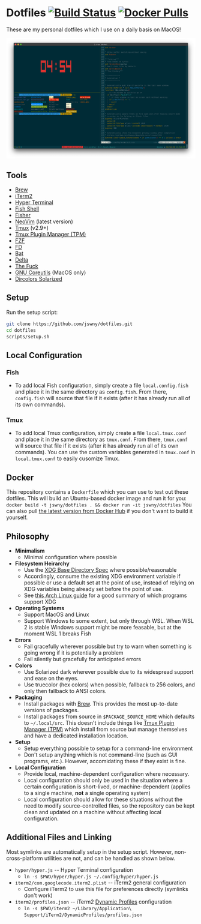 # Dotfiles [![Build Status](https://travis-ci.com/jswny/dotfiles.svg?branch=master)](https://travis-ci.com/jswny/dotfiles) [![Docker Pulls](https://img.shields.io/docker/pulls/jswny/dotfiles)](https://hub.docker.com/r/jswny/dotfiles)
These are my personal dotfiles which I use on a daily basis on MacOS!

![Screenshot](images/screenshot.png)

## Tools
- [Brew](brew.sh)
- [iTerm2](https://www.iterm2.com/)
- [Hyper Terminal](https://hyper.is/)
- [Fish Shell](https://fishshell.com/)
- [Fisher](https://github.com/jorgebucaran/fisher)
- [NeoVim](https://neovim.io/) (latest version)
- [Tmux](https://github.com/tmux/tmux) (v2.9+)
- [Tmux Plugin Manager (TPM)](https://github.com/tmux-plugins/tpm)
- [FZF](https://github.com/junegunn/fzf)
- [FD](https://github.com/sharkdp/fd)
- [Bat](https://github.com/sharkdp/bat)
- [Delta](https://github.com/dandavison/delta)
- [The Fuck](https://github.com/nvbn/thefuck)
- [GNU Coreutils](https://formulae.brew.sh/formula/coreutils) (MacOS only)
- [Dircolors Solarized](https://github.com/seebi/dircolors-solarized)


## Setup
Run the setup script:
```sh
git clone https://github.com/jswny/dotfiles.git
cd dotfiles
scripts/setup.sh
```

## Local Configuration
### Fish
- To add local Fish configuration, simply create a file `local.config.fish` and place it in the same directory as `config.fish`. From there, `config.fish` will source that file if it exists (after it has already run all of its own commands).

### Tmux
- To add local Tmux configuration, simply create a file `local.tmux.conf` and place it in the same directory as `tmux.conf`. From there, `tmux.conf` will source that file if it exists (after it has already run all of its own commands). You can use the custom variables generated in `tmux.conf` in `local.tmux.conf` to easily cusomize Tmux.

## Docker
This repository contains a `Dockerfile` which you can use to test out these dotfiles. This will build an Ubuntu-based docker image and run it for you:
`docker build -t jswny/dotfiles . && docker run -it jswny/dotfiles`
You can also pull [the latest version from Docker Hub](https://hub.docker.com/r/jswny/devbox) if you don't want to build it yourself.

## Philosophy
- **Minimalism**
  - Minimal configuration where possible
- **Filesystem Heirarchy**
  - Use the [XDG Base Directory Spec](https://standards.freedesktop.org/basedir-spec/basedir-spec-latest.html) where possible/reasonable
  - Accordingly, consume the existing XDG environment variable if possible or use a default set at the point of use, instead of relying on XDG variables being already set before the point of use.
  - See [this Arch Linux guide](https://wiki.archlinux.org/index.php/XDG_Base_Directory) for a good summary of which programs support XDG
- **Operating Systems**
  - Support MacOS and Linux
  - Support Windows to some extent, but only through WSL. When WSL 2 is stable Windows support might be more feasable, but at the moment WSL 1 breaks Fish
- **Errors**
  - Fail gracefully wherever possible but try to warn when something is going wrong if it is potentially a problem
  - Fail silently but gracefully for anticipated errors
- **Colors**
  - Use Solarized dark wherever possible due to its widespread support and ease on the eyes.
  - Use truecolor (hex colors) when possible, fallback to 256 colors, and only then fallback to ANSI colors.
- **Packaging**
  - Install packages with [Brew](https://brew.sh/). This provides the most up-to-date versions of packages.
  - Install packages from source in `$PACKAGE_SOURCE_HOME` which defaults to `~/.local/src`. This doesn't include things like [Tmux Plugin Manager (TPM)](https://github.com/tmux-plugins/tpm) which install from source but manage themselves and have a dedicated installation location.
- **Setup**
  - Setup everything possible to setup for a command-line environment
  - Don't setup anything which is not command-line (such as GUI programs, etc.). However, accomidating these if they exist is fine.
- **Local Configuration**
  - Provide local, machine-dependent configuration where necessary.
  - Local configuration should only be used in the situation where a certain configuration is short-lived, or machine-dependent (applies to a single machine, **not** a single operating system)
  - Local configuration should allow for these situations without the need to modify source-controlled files, so the repository can be kept clean and updated on a machine without affecting local configuration.

## Additional Files and Linking
Most symlinks are automatically setup in the setup script. However, non-cross-platform utilities are not, and can be handled as shown below.
- `hyper/hyper.js` -- Hyper Terminal configuration
  - `ln -s $PWD/hyper/hyper.js ~/.config/hyper/hyper.js`
- `iterm2/com.googlecode.iterm2.plist` -- iTerm2 general configuration
  - Configure iTerm2 to use this file for preferences directly (symlinks don't work)
- `iterm2/profiles.json` -- iTerm2 [Dynamic Profiles](https://www.iterm2.com/documentation-dynamic-profiles.html) configuration
  - `ln -s $PWD/iterm2 ~/Library/Application\ Support/iTerm2/DynamicProfiles/profiles.json`
